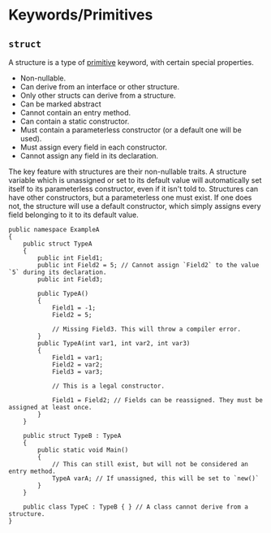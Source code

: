 # Keywords/Primitives
## `struct`

A structure is a type of [primitive](Primitives.md) keyword, with certain special properties.
- Non-nullable.
- Can derive from an interface or other structure.
- Only other structs can derive from a structure.
- Can be marked abstract
- Cannot contain an entry method.
- Can contain a static constructor.
- Must contain a parameterless constructor (or a default one will be used).
- Must assign every field in each constructor.
- Cannot assign any field in its declaration.

The key feature with structures are their non-nullable traits. A structure variable which is unassigned or set to its default value will automatically set itself to its parameterless constructor, even if it isn't told to. Structures can have other constructors, but a parameterless one must exist. If one does not, the structure will use a default constructor, which simply assigns every field belonging to it to its default value.

```nsharp
public namespace ExampleA
{
    public struct TypeA
    {
        public int Field1;
        public int Field2 = 5; // Cannot assign `Field2` to the value `5` during its declaration.
        public int Field3;

        public TypeA()
        {
            Field1 = -1;
            Field2 = 5;

            // Missing Field3. This will throw a compiler error.
        }
        public TypeA(int var1, int var2, int var3)
        {
            Field1 = var1;
            Field2 = var2;
            Field3 = var3;

            // This is a legal constructor.

            Field1 = Field2; // Fields can be reassigned. They must be assigned at least once.
        }
    }

    public struct TypeB : TypeA
    {
        public static void Main()
        {
            // This can still exist, but will not be considered an entry method.
            TypeA varA; // If unassigned, this will be set to `new()`
        }
    }

    public class TypeC : TypeB { } // A class cannot derive from a structure.
}
```
